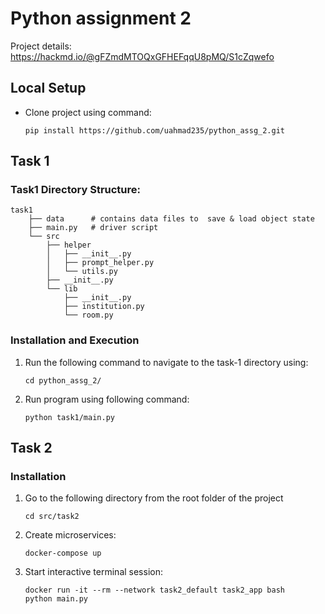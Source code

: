 # Python assignment 2

Project details:
https://hackmd.io/@gFZmdMTOQxGFHEFqqU8pMQ/S1cZqwefo

## Local Setup

* Clone project using command:
   
   ```
   pip install https://github.com/uahmad235/python_assg_2.git
   ```
  

## Task 1

### Task1 Directory Structure:
```
task1
    ├── data      # contains data files to  save & load object state
    ├── main.py   # driver script
    └── src
        ├── helper
        │   ├── __init__.py
        │   ├── prompt_helper.py
        │   └── utils.py
        ├── __init__.py
        └── lib
            ├── __init__.py
            ├── institution.py
            └── room.py
```

### Installation and Execution

1. Run the following command to navigate to the task-1 directory using:

   ```shell
   cd python_assg_2/ 
   ```

2. Run program using following command:

   ```shell
   python task1/main.py
   ```

## Task 2

### Installation

1. Go to the following directory from the root folder of the project

   ```shell
   cd src/task2
   ```

2. Create microservices:

   ```shell
   docker-compose up
   ```

3. Start interactive terminal session:

   ```shell
   docker run -it --rm --network task2_default task2_app bash
   python main.py
   ```
